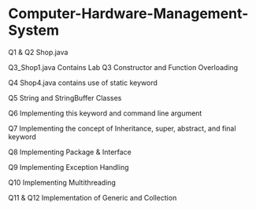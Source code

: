 # Computer-Hardware-Management-System

Q1 & Q2 Shop.java 

Q3_Shop1.java Contains Lab Q3 Constructor and Function Overloading

Q4 Shop4.java contains use of static keyword

Q5 String and StringBuffer Classes

Q6 Implementing this keyword and command line argument

Q7 Implementing the concept of Inheritance, super, abstract, and final keyword

Q8 Implementing Package & Interface

Q9 Implementing Exception Handling

Q10 Implementing Multithreading

Q11 & Q12 Implementation of Generic and Collection
